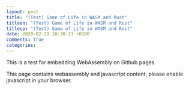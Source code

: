 ```yaml
---
layout: post
title: "(Test) Game of Life in WASM and Rust"
titleen: "(Test) Game of Life in WASM and Rust"
titlesp: "(Test) Game of Life in WASM and Rust"
date: 2020-02-29 18:38:23 +0100
comments: true
categories: 
---
```

<!-- more -->

This is a test for embedding WebAssembly on Github pages.

<noscript>This page contains webassembly and javascript content, please enable javascript in your browser.</noscript>
<script type="module">
      // Use ES module import syntax to import functionality from the module
      // that we have compiled.
      //
      // Note that the `default` import is an initialization function which
      // will "boot" the module and make it ready to use. Currently browsers
      // don't support natively imported WebAssembly as an ES module, but
      // eventually the manual initialization won't be required!
      import init, { run } from '/assets/pkg/wasm_game_of_life_jamesmcm.js';

            async function runit() {
        // First up we need to actually load the wasm file, so we use the
        // default export to inform it where the wasm file is located on the
        // server, and then we wait on the returned promise to wait for the
        // wasm to be loaded.
        // It may look like this: `await init('./pkg/without_a_bundler_bg.wasm');`,
        // but there is also a handy default inside `init` function, which uses
        // `import.meta` to locate the wasm file relatively to js file
        //
        // Note that instead of a string here you can also pass in an instance
        // of `WebAssembly.Module` which allows you to compile your own module.
        // Also note that the promise, when resolved, yields the wasm module's
        // exports which is the same as importing the `*_bg` module in other
        // modes
        await init();

        // And afterwards we can use all the functionality defined in wasm.
        //run();
        }

      runit();
 </script>
<div id="placehere"></div>

